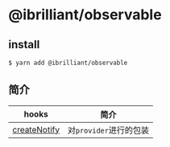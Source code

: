 # @ibrilliant/observable

## install

```bash
$ yarn add @ibrilliant/observable
```

## 简介

| hooks                        | 简介                   |
| ---------------------------- | ---------------------- |
| [createNotify][createnotify] | 对`provider`进行的包装 |

[createNotify]:[File://./src/creator/createNotify/readme.md]
